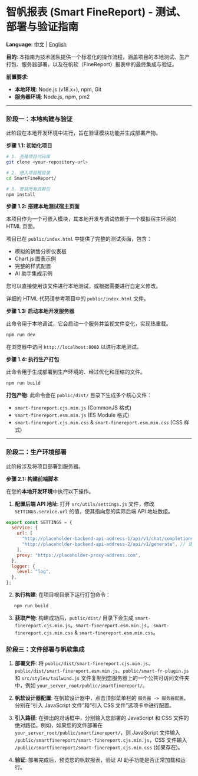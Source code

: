 # **智帆报表 (Smart FineReport) - 测试、部署与验证指南**

**Language**: [中文](DEPLOYMENT_GUIDE.md) | [English](DEPLOYMENT_GUIDE_EN.md)

**目的**: 本指南为技术团队提供一个标准化的操作流程，涵盖项目的本地测试、生产打包、服务器部署，以及在帆软（FineReport）报表中的最终集成与验证。

**前置要求**:

- **本地环境**: Node.js (v18.x+), npm, Git
- **服务器环境**: Node.js, npm, pm2

---

### **阶段一：本地构建与验证**

此阶段在本地开发环境中进行，旨在验证模块功能并生成部署产物。

**步骤 1.1: 初始化项目**

```bash
# 1. 克隆项目代码库
git clone <your-repository-url>

# 2. 进入项目根目录
cd SmartFineReport/

# 3. 安装所有依赖包
npm install
```

**步骤 1.2: 搭建本地测试宿主页面**

本项目作为一个可嵌入模块，其本地开发与调试依赖于一个模拟宿主环境的 HTML 页面。

项目已在 `public/index.html` 中提供了完整的测试页面，包含：

- 模拟的销售分析仪表板
- Chart.js 图表示例
- 完整的样式配置
- AI 助手集成示例

您可以直接使用该文件进行本地测试，或根据需要进行自定义修改。

详细的 HTML 代码请参考项目中的 `public/index.html` 文件。

**步骤 1.3: 启动本地开发服务器**

此命令用于本地调试，它会启动一个服务并监视文件变化，实现热重载。

```bash
npm run dev
```

在浏览器中访问 `http://localhost:8080` 以进行本地测试。

**步骤 1.4: 执行生产打包**

此命令用于生成部署到生产环境的、经过优化和压缩的文件。

```bash
npm run build
```

**打包产物**:
此命令会在 `public/dist/` 目录下生成多个核心文件：

- `smart-finereport.cjs.min.js` (CommonJS 格式)
- `smart-finereport.esm.min.js` (ES Module 格式)
- `smart-finereport.cjs.min.css` & `smart-finereport.esm.min.css` (CSS 样式)

---

### **阶段二：生产环境部署**

此阶段涉及将项目部署到服务器。

**步骤 2.1: 构建前端脚本**

在您的**本地开发环境**中执行以下操作。

1. **配置后端 API 地址**: 打开 `src/utils/settings.js` 文件，修改 `SETTINGS.service.url` 的值，使其指向您的实际后端 API
   地址数组。

```javascript
export const SETTINGS = {
  service: {
    url: [
      "http://placeholder-backend-api-address-1/api/v1/chat/completions", // 请替换为您的实际后端API地址
      "http://placeholder-backend-api-address-2/api/v1/generate", // 请替换为您的实际后端API地址
    ],
    proxy: "https://placeholder-proxy-address.com",
  },
  logger: {
    level: "log",
  },
};
```

2. **执行构建**: 在项目根目录下运行打包命令：

```bash
   npm run build
```

3. **获取产物**: 构建成功后，`public/dist/` 目录下会生成 `smart-finereport.cjs.min.js`，`smart-finereport.esm.min.js`，
   `smart-finereport.cjs.min.css` & `smart-finereport.esm.min.css`。

### **阶段三：文件部署与帆软集成**

1. **部署文件**: 将 `public/dist/smart-finereport.cjs.min.js`、`public/dist/smart-finereport.esm.min.js`、`public/smart-fr-plugin.js` 和
   `src/styles/tailwind.js`
   文件复制到您服务器上的一个公共可访问文件夹中，例如 `your_server_root/public/smartfinereport/`。

2. **帆软设计器配置**: 在帆软设计器中，点击顶部菜单栏的 `服务器 -> 服务器配置`。分别在“引入 JavaScript 文件”和“引入 CSS 文件”选项卡中进行配置。

3. **引入路径**: 在弹出的对话框中，分别输入您部署的 JavaScript 和 CSS 文件的绝对路径。例如，如果您的文件部署在
   `your_server_root/public/smartfinereport/`，则 JavaScript 文件输入
   `/public/smartfinereport/smart-finereport.cjs.min.js`，CSS 文件输入
   `/public/smartfinereport/smart-finereport.cjs.min.css` (如果存在)。

4. **验证**: 部署完成后，预览您的帆软报表，验证 AI 助手功能是否正常加载和运行。

